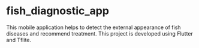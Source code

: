 # fish_diagnostic_app
This mobile application helps to detect the external appearance of fish diseases and recommend treatment. This project is developed using Flutter and Tflite.
